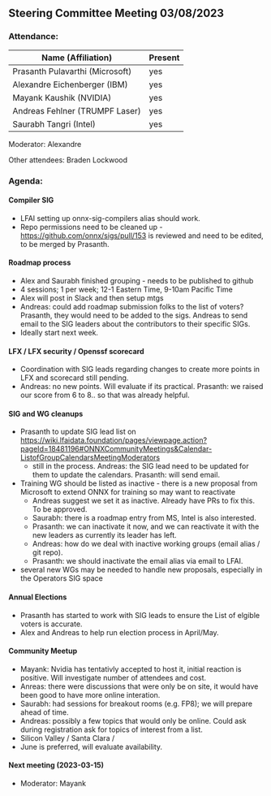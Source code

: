 ## Steering Committee Meeting 03/08/2023

### Attendance:

| Name (Affiliation)              | Present  |
| ------------------------------- | -------- |
| Prasanth Pulavarthi (Microsoft) | yes |
| Alexandre Eichenberger (IBM)    | yes |
| Mayank Kaushik (NVIDIA)         | yes |
| Andreas Fehlner (TRUMPF Laser)  | yes |
| Saurabh Tangri (Intel)          | yes |

Moderator: Alexandre

Other attendees: Braden Lockwood

### Agenda:
  
  #### Compiler SIG
  - LFAI setting up onnx-sig-compilers alias should work.
  - Repo permissions need to be cleaned up - https://github.com/onnx/sigs/pull/153 is reviewed and need to be edited, to be merged by Prasanth.

  #### Roadmap process
  - Alex and Saurabh finished grouping - needs to be published to github
  - 4 sessions; 1 per week; 12-1 Eastern Time, 9-10am Pacific Time
  - Alex will post in Slack and then setup mtgs
  - Andreas: could add roadmap submission folks to the list of voters? Prasanth, they would need to be added to the sigs. Andreas to send email to the SIG leaders about the contributors to their specific SIGs.
  - Ideally start next week.
 
  #### LFX / LFX security / Openssf scorecard
  - Coordination with SIG leads regarding changes to create more points in LFX and scorecard still pending.
  - Andreas: no new points. Will evaluate if its practical. Prasanth: we raised our score from 6 to 8.. so that was already helpful. 

  #### SIG and WG cleanups
  - Prasanth to update SIG lead list on https://wiki.lfaidata.foundation/pages/viewpage.action?pageId=18481196#ONNXCommunityMeetings&Calendar-ListofGroupCalendarsMeetingModerators
      - still in the process. Andreas: the SIG lead need to be updated for them to update the calendars. Prasanth: will send email.   
  - Training WG should be listed as inactive - there is a new proposal from Microsoft to extend ONNX for training so may want to reactivate
     - Andreas suggest we set it as inactive. Already have PRs to fix this. To be approved.
     - Saurabh: there is a roadmap entry from MS, Intel is also interested.
     - Prasanth: we can inactivate it now, and we can reactivate it with the new leaders as currently its leader has left.
     - Andreas: how do we deal with inactive working groups (email alias / git repo).
     - Prasanth: we should inactivate the email alias via email to LFAI. 
  - several new WGs may be needed to handle new proposals, especially in the Operators SIG space

  #### Annual Elections
  - Prasanth has started to work with SIG leads to ensure the List of elgible voters is accurate.
  - Alex and Andreas to help run election process in April/May.
  
  #### Community Meetup
  - Mayank: Nvidia has tentativly accepted to host it, initial reaction is positive. Will investigate number of attendees and cost.
  - Anreas: there were discussions that were only be on site, it would have been good to have more online interation.
  - Saurabh: had sessions for breakout rooms (e.g. FP8); we will prepare ahead of time.
  - Andreas: possibly a few topics that would only be online. Could ask during registration ask for topics of interest from a list.
  - Silicon Valley / Santa Clara /
  - June is preferred, will evaluate availability.
  
  #### Next meeting (2023-03-15)
  - Moderator: Mayank

